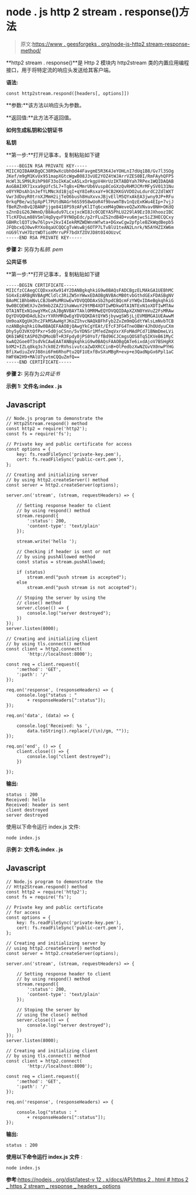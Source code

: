 # node . js http 2 stream . response()方法

> 原文:[https://www . geesforgeks . org/node-js-http2 stream-response-method/](https://www.geeksforgeeks.org/node-js-http2stream-respond-method/)

**http2 stream . response()**是 Http 2 模块内 http2stream 类的内置应用编程接口，用于将特定流的响应头发送给其客户端。

**语法:**

```
const http2stream.respond([headers[, options]])
```

**参数:**该方法以响应头为参数。

**返回值:**此方法不返回值。

**如何生成私钥和公钥证书**

**私钥**

**第一步:**打开记事本，复制粘贴如下键

```
-----BEGIN RSA PRIVATE KEY-----
MIICXQIBAAKBgQC38R9wXcUbhOd44FavgmE5R3K4JeYOHLnI7dUq1B8/Gv7l3SOg
JKef/m9gM1KvUx951mapXGtcWgwB08J3vUE2YOZ4tWJArrVZES0BI/RmFAyhQFP5
HcWl3LSM9LRihP98F33oIkKaCxA5LxOrkgpV4HrUzIKTABDYah7RPex1WQIDAQAB
AoGBAIXR71xxa9gUfc5L7+TqBs+EMmrUb6Vusp8CoGXzQvRHMJCMrMFySV0131Nu
o0YYRDsAh1nJefYLMNcXd1BjqI+qY8IeRsxaY+9CB2KKGVVDO2uLdurdC2ZdlWXT
Vwr3dDoyR0trnXJMmH2ijTeO6bush8HuXxvxJBjvEllM5QYxAkEA3jwny9JP+RFu
0rkqPBe/wi5pXpPl7PUtdNAGrh6S5958wUoR4f9bvwmTBv1nQzExKWu4EIp+7vjJ
fBeRZhnBvQJBANPjjge8418PS9zAFyKlITq6cxmM4gOWeveQZwXVNvav0NH+OKdQ
sZnnDiG26JWmnD/B8Audu97LcxjxcWI8Jc0CQEYA5PhLU229lA9EzI0JXhoozIBC
TlcKFDuLm88VSmlHqDyqvF9YNOpEdc/p2rFLuZS2ndB4D+vu6mjwc5iZ3HECQCxy
GBHRclQ3Ti9w76lpv+2kvI4IekRMZWDWnnWfwta+DGxwCgw2pfpleBZkWqdBepb5
JFQbcxQJ0wvRYXo8qaUCQQCgTvWswBj6OTP7LTvBlU1teAN2Lnrk/N5AYHZIXW6m
nUG9lYvH7DztWDTioXMrruPF7bdXfZOVJD8t0I4OUzvC
-----END RSA PRIVATE KEY-----
```

**步骤 2:** 另存为*私钥. pem*

**公共证书**

**第一步:**打开记事本，复制粘贴如下键

```
-----BEGIN CERTIFICATE-----
MIICfzCCAegCCQDxxeXw914Y2DANBgkqhkiG9w0BAQsFADCBgzELMAkGA1UEBhMC
SU4xEzARBgNVBAgMCldlc3RiZW5nYWwxEDAOBgNVBAcMB0tvbGthdGExFDASBgNV
BAoMC1BhbmNvLCBJbmMuMRUwEwYDVQQDDAxSb2hpdCBQcmFzYWQxIDAeBgkqhkiG
9w0BCQEWEXJvZm9mb2ZAZ21haWwuY29tMB4XDTIwMDkwOTA1NTExN1oXDTIwMTAw
OTA1NTExN1owgYMxCzAJBgNVBAYTAklOMRMwEQYDVQQIDApXZXN0YmVuZ2FsMRAw
DgYDVQQHDAdLb2xrYXRhMRQwEgYDVQQKDAtQYW5jbywgSW5jLjEVMBMGA1UEAwwM
Um9oaXQgUHJhc2FkMSAwHgYJKoZIhvcNAQkBFhFyb2ZvZm9mQGdtYWlsLmNvbTCB
nzANBgkqhkiG9w0BAQEFAAOBjQAwgYkCgYEAt/EfcF3FG4TneOBWr4JhOUdyuCXm
Dhy5yO3VKtQfPxr+5d0joCSnn/5vYDNSr1MfedZmqVxrXFoMAdPCd71BNmDmeLVi
QK61WREtASP0ZhQMoUBT+R3Fpdy0jPS0YoT/fBd96CJCmgsQOS8Tq5IKVeB61MyC
kwAQ2Goe0T3sdVkCAwEAATANBgkqhkiG9w0BAQsFAAOBgQATe6ixdAjoV7BSHgRX
bXM2+IZLq8kq3s7ck0EZrRVhsivutcaZwDXRCCinB+OlPedbzXwNZGvVX0nwPYHG
BfiXwdiuZeVJ88ni6Fm6RhoPtu2QF1UExfBvSXuMBgR+evp+e3QadNpGx6Ppl1aC
hWF6W2H9+MAlU7yvtmCQQuZmfQ==
-----END CERTIFICATE-----
```

**步骤 2:** 另存为*公共证书*

**示例 1:** **文件名:index . js**

## Javascript

```
// Node.js program to demonstrate the
// Http2Stream.respond() method
const http2 = require('http2');
const fs = require('fs');

// Private key and public certificate for access
const options = {
    key: fs.readFileSync('private-key.pem'),
    cert: fs.readFileSync('public-cert.pem'),
};

// Creating and initializing server
// by using http2.createServer() method
const server = http2.createServer(options);

server.on('stream', (stream, requestHeaders) => {

    // Setting response header to client
    // by using respond() method
    stream.respond({
        ':status': 200,
        'content-type': 'text/plain'
    });

    stream.write('hello ');

    // Checking if header is sent or not
    // by using pushAllowed method
    const status = stream.pushAllowed;

    if (status)
        stream.end("push stream is accepted");
    else
        stream.end("push stream is not accepted");

    // Stoping the server by using the
    // close() method
    server.close(() => {
        console.log("server destroyed");
    })
});
server.listen(8000);

// Creating and initializing client
// by using tls.connect() method
const client = http2.connect(
        'http://localhost:8000');

const req = client.request({
    ':method': 'GET',
    ':path': '/'
});

req.on('response', (responseHeaders) => {
    console.log("status : "
        + responseHeaders[":status"]);
});

req.on('data', (data) => {

    console.log('Received: %s ',
        data.toString().replace(/(\n)/gm, ""));
});

req.on('end', () => {
    client.close(() => {
        console.log("client destroyed");
    })

});
```

**输出:**

```
status : 200
Received: hello
Received: header is sent
client destroyed
server destroyed
```

使用以下命令运行 index.js 文件:

```
node index.js
```

**示例 2:** **文件名:index . js**

## Javascript

```
// Node.js program to demonstrate the
// Http2Stream.respond() method
const http2 = require('http2');
const fs = require('fs');

// Private key and public certificate
// for access
const options = {
    key: fs.readFileSync('private-key.pem'),
    cert: fs.readFileSync('public-cert.pem'),
};

// Creating and initializing server by
// using http2.createServer() method
const server = http2.createServer(options);

server.on('stream', (stream, requestHeaders) => {

    // Setting response header to client
    // by using respond() method
    stream.respond({
        ':status': 200,
        'content-type': 'text/plain'
    });

    // Stoping the server by
    // using the close() method
    server.close(() => {
        console.log("server destroyed");
    })
});
server.listen(8000);

// Creating and initializing client
// by using tls.connect() method
const client = http2.connect(
        'http://localhost:8000');

const req = client.request({
    ':method': 'GET',
    ':path': '/'
});

req.on('response', (responseHeaders) => {

    console.log("status : "
        + responseHeaders[":status"]);
});
```

**输出:**

```
status : 200
```

**使用以下命令运行 index.js 文件** :

```
node index.js
```

**参考:**[https://nodejs . org/dist/latest-v 12 . x/docs/API/https 2 . html # https 2 _ https 2 stream _ response _ headers _ options](https://nodejs.org/dist/latest-v12.x/docs/api/http2.html#http2_http2stream_respond_headers_options)